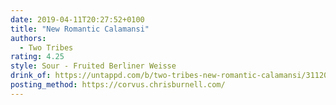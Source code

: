 ```yaml
---
date: 2019-04-11T20:27:52+0100
title: "New Romantic Calamansi"
authors:
  - Two Tribes
rating: 4.25
style: Sour - Fruited Berliner Weisse
drink_of: https://untappd.com/b/two-tribes-new-romantic-calamansi/3112042
posting_method: https://corvus.chrisburnell.com/
---
```

